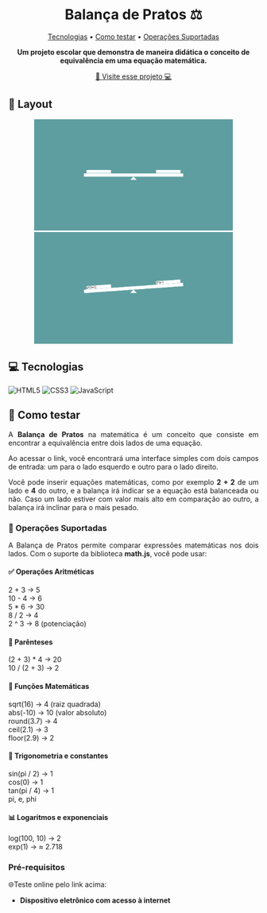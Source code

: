 <h1 align="center" style="font-weight: bold;">Balança de Pratos ⚖️</h1>

<p align="center">
 <a href="#tecnologias">Tecnologias</a> • 
 <a href="#started">Como testar</a> • 
 <a href="#operations">Operações Suportadas</a>
</p>

<p align="center">
    <b>Um projeto escolar que demonstra de maneira didática o conceito de equivalência em uma equação matemática.</b>
</p>

<p align="center">
     <a href="https://adler-pereira.github.io/balanca-de-pratos/" target="_blank">📱 Visite esse projeto 💻</a>
</p>

<h2 id="layout">🎨 Layout</h2>

<p align="center">
    <img src="images/example1.png" alt="Image Example" width="400px">
    <img src="images/example2.png" alt="Image Example" width="400px">
</p>

<h2 id="tecnologias">💻 Tecnologias</h2>

![HTML5](https://img.shields.io/badge/html5-%23E34F26.svg?style=for-the-badge&logo=html5&logoColor=white)
![CSS3](https://img.shields.io/badge/css3-%231572B6.svg?style=for-the-badge&logo=css3&logoColor=white)
![JavaScript](https://img.shields.io/badge/javascript-%23323330.svg?style=for-the-badge&logo=javascript&logoColor=%23F7DF1E)

<h2 id="started">🚀 Como testar</h2>
<p align="justify">A <b>Balança de Pratos</b> na matemática é um conceito que consiste em encontrar a equivalência entre dois lados de uma equação.</p>
<p align="justify">Ao acessar o link, você encontrará uma interface simples com dois campos de entrada: um para o lado esquerdo e outro para o lado direito.</p>
<p align="justify">Você pode inserir equações matemáticas, como por exemplo <b>2 + 2</b> de um lado e <b>4</b> do outro, e a balança irá indicar se a equação está balanceada ou não. Caso um lado estiver com valor mais alto em comparação ao outro, a balança irá inclinar para o mais pesado.</p>

<h3 id="operations">🧮 Operações Suportadas</h3>
<p align="justify">A Balança de Pratos permite comparar expressões matemáticas nos dois lados. Com o suporte da biblioteca <b>math.js</b>, você pode usar:</p>

<h4>✅ Operações Aritméticas</h4>

2 + 3 → 5
<br>
10 - 4 → 6
<br>
5 * 6 → 30
<br>
8 / 2 → 4
<br>
2 ^ 3 → 8 (potenciação)

<h4>🔁 Parênteses</h4>

(2 + 3) * 4 → 20
<br>
10 / (2 + 3) → 2

<h4>🧠 Funções Matemáticas</h4>

sqrt(16) → 4 (raiz quadrada)
<br>
abs(-10) → 10 (valor absoluto)
<br>
round(3.7) → 4
<br>
ceil(2.1) → 3
<br>
floor(2.9) → 2

<h4>📐 Trigonometria e constantes</h4>

sin(pi / 2) → 1
<br>
cos(0) → 1
<br>
tan(pi / 4) → 1
<br>
pi, e, phi

<h4>📊 Logaritmos e exponenciais</h4>

log(100, 10) → 2
<br>
exp(1) → ≈ 2.718

<h3>Pré-requisitos</h3>
🌐Teste online pelo link acima:
<br><b>

- Dispositivo eletrônico com acesso à internet
</b>
